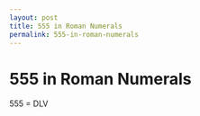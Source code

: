 ```yaml
---
layout: post
title: 555 in Roman Numerals
permalink: 555-in-roman-numerals
---
```


# 555 in Roman Numerals

555 = DLV
